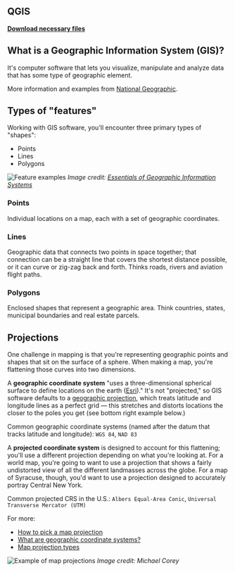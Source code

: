 ## QGIS

__[Download necessary files](/data.zip)__

## What is a Geographic Information System (GIS)?

It's computer software that lets you visualize, manipulate and analyze data that has some type of geographic element.

More information and examples from [National Geographic](https://www.nationalgeographic.org/encyclopedia/geographic-information-system-gis/).

## Types of "features"

Working with GIS software, you'll encounter three primary types of "shapes":
* Points
* Lines
* Polygons

![Feature examples](/images/features.jpg)
_Image credit: [Essentials of Geographic Information Systems](https://saylordotorg.github.io/text_essentials-of-geographic-information-systems/index.html)_

### Points

Individual locations on a map, each with a set of geographic coordinates.

### Lines

Geographic data that connects two points in space together; that connection can be a straight line that covers the shortest distance possible, or it can curve or zig-zag back and forth. Thinks roads, rivers and aviation flight paths.

### Polygons

Enclosed shapes that represent a geographic area. Think countries, states, municipal boundaries and real estate parcels.

## Projections

One challenge in mapping is that you're representing geographic points and shapes that sit on the surface of a sphere. When making a map, you're flattening those curves into two dimensions.

A __geographic coordinate system__ "uses a three-dimensional spherical surface to define locations on the earth ([Esri](http://help.arcgis.com/en/arcgisdesktop/10.0/help/index.html#/What_are_geographic_coordinate_systems/003r00000006000000/))." It's not "projected," so GIS software defaults to a [geographic projection](https://en.wikipedia.org/wiki/Equirectangular_projection), which treats latitude and longitude lines as a perfect grid — this stretches and distorts locations the closer to the poles you get (see bottom right example below.)

Common geographic coordinate systems (named after the datum that tracks latitude and longitude): `WGS 84`, `NAD 83`

A __projected coordinate system__ is designed to account for this flattening; you'll use a different projection depending on what you're looking at. For a world map, you're going to want to use a projection that shows a fairly undistorted view of all the different landmasses across the globe. For a map of Syracuse, though, you'd want to use a projection designed to accurately portray Central New York.

Common projected CRS in the U.S.: `Albers Equal-Area Conic`, `Universal Transverse Mercator (UTM)`

For more:
* [How to pick a map projection](https://source.opennews.org/articles/choosing-right-map-projection/)
* [What are geographic coordinate systems?](http://help.arcgis.com/en/arcgisdesktop/10.0/help/index.html#/What_are_geographic_coordinate_systems/003r00000006000000/)
* [Map projection types](http://help.arcgis.com/en/arcgisdesktop/10.0/help/index.html#/Projection_types/003r0000000r000000/)


![Example of map projections](/images/proj.jpg)
_Image credit: Michael Corey_
